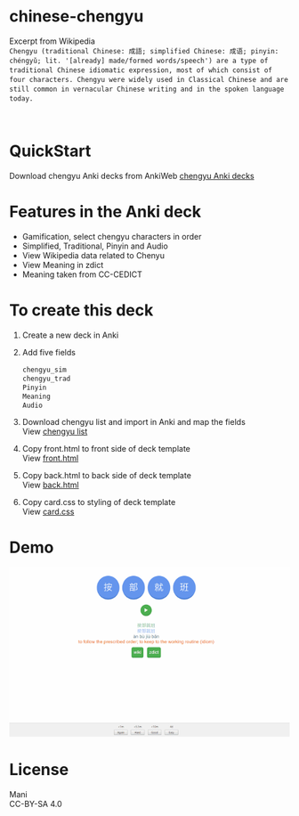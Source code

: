 # chinese-chengyu

Excerpt from Wikipedia<br>
`Chengyu (traditional Chinese: 成語; simplified Chinese: 成语; pinyin: chéngyǔ; lit. '[already] made/formed words/speech') are a type of traditional Chinese idiomatic expression, most of which consist of four characters. Chengyu were widely used in Classical Chinese and are still common in vernacular Chinese writing and in the spoken language today.`

<br>

# QuickStart 
Download chengyu Anki decks from AnkiWeb
[chengyu Anki decks](https://ankiweb.net/shared/info/1956974465)

# Features in the Anki deck
- Gamification, select chengyu characters in order 
- Simplified, Traditional, Pinyin and Audio
- View Wikipedia data related to Chenyu 
- View Meaning in zdict 
- Meaning taken from CC-CEDICT

# To create this deck
1. Create a new deck in Anki
2. Add five fields 
    ```
    chengyu_sim
    chengyu_trad
    Pinyin
    Meaning
    Audio
    ```
3. Download chengyu list and import in Anki and map the fields
<br>View [chengyu list](versions/v1.0/chengyu.txt)

4. Copy front.html to front side of deck template
<br>View [front.html](versions/v1.0/front.html)

5. Copy back.html to back side of deck template
<br>View [back.html](versions/v1.0/back.html)

6. Copy card.css to styling of deck template 
<br>View [card.css](versions/v1.0/card.css)

# Demo
![](images/demo.gif)

# License
Mani <br>
CC-BY-SA 4.0